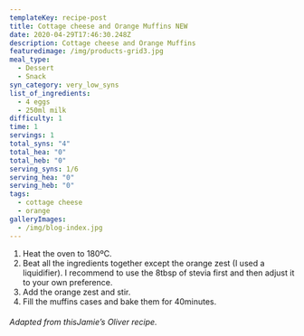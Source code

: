 ```yaml
---
templateKey: recipe-post
title: Cottage cheese and Orange Muffins NEW
date: 2020-04-29T17:46:30.248Z
description: Cottage cheese and Orange Muffins
featuredimage: /img/products-grid3.jpg
meal_type:
  - Dessert
  - Snack
syn_category: very_low_syns
list_of_ingredients:
  - 4 eggs
  - 250ml milk
difficulty: 1
time: 1
servings: 1
total_syns: "4"
total_hea: "0"
total_heb: "0"
serving_syns: 1/6
serving_hea: "0"
serving_heb: "0"
tags:
  - cottage cheese
  - orange
galleryImages:
  - /img/blog-index.jpg
---
```

1. Heat the oven to 180ºC.
2. Beat all the ingredients together except the orange zest (I used a liquidifier). I recommend to use the 8tbsp of stevia first and then adjust it to your own preference.
3. Add the orange zest and stir.
4. Fill the muffins cases and bake them for 40minutes.

###### Adapted from thisJamie’s Oliver recipe.